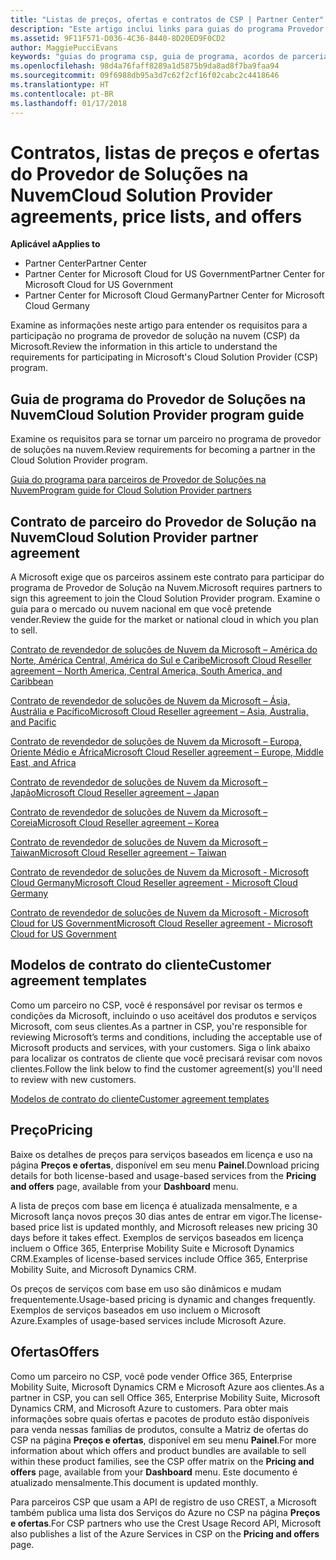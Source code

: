 ```yaml
---
title: "Listas de preços, ofertas e contratos de CSP | Partner Center"
description: "Este artigo inclui links para guias do programa Provedor de Soluções na Nuvem, contratos de parceiro, contratos do cliente, listas de preços e ofertas."
ms.assetid: 9F11F571-D036-4C36-8440-8D20ED9F0CD2
author: MaggiePucciEvans
keywords: "guias do programa csp, guia de programa, acordos de parceria, contrato do cliente, listas de preço, ofertas"
ms.openlocfilehash: 98d4a76faff8289a1d5875b9da8ad8f7ba9faa94
ms.sourcegitcommit: 09f6988db95a3d7c62f2cf16f02cabc2c4418646
ms.translationtype: HT
ms.contentlocale: pt-BR
ms.lasthandoff: 01/17/2018
---
```

# <a name="cloud-solution-provider-agreements-price-lists-and-offers"></a><span data-ttu-id="0e868-104">Contratos, listas de preços e ofertas do Provedor de Soluções na Nuvem</span><span class="sxs-lookup"><span data-stu-id="0e868-104">Cloud Solution Provider agreements, price lists, and offers</span></span>

**<span data-ttu-id="0e868-105">Aplicável a</span><span class="sxs-lookup"><span data-stu-id="0e868-105">Applies to</span></span>**

-  <span data-ttu-id="0e868-106">Partner Center</span><span class="sxs-lookup"><span data-stu-id="0e868-106">Partner Center</span></span>
-  <span data-ttu-id="0e868-107">Partner Center for Microsoft Cloud for US Government</span><span class="sxs-lookup"><span data-stu-id="0e868-107">Partner Center for Microsoft Cloud for US Government</span></span>
-  <span data-ttu-id="0e868-108">Partner Center for Microsoft Cloud Germany</span><span class="sxs-lookup"><span data-stu-id="0e868-108">Partner Center for Microsoft Cloud Germany</span></span>


<span data-ttu-id="0e868-109">Examine as informações neste artigo para entender os requisitos para a participação no programa de provedor de solução na nuvem (CSP) da Microsoft.</span><span class="sxs-lookup"><span data-stu-id="0e868-109">Review the information in this article to understand the requirements for participating in Microsoft's Cloud Solution Provider (CSP) program.</span></span> 

## <a href="" id="programguide"></a><span data-ttu-id="0e868-110">Guia de programa do Provedor de Soluções na Nuvem</span><span class="sxs-lookup"><span data-stu-id="0e868-110">Cloud Solution Provider program guide</span></span>


<span data-ttu-id="0e868-111">Examine os requisitos para se tornar um parceiro no programa de provedor de soluções na nuvem.</span><span class="sxs-lookup"><span data-stu-id="0e868-111">Review requirements for becoming a partner in the Cloud Solution Provider program.</span></span>

[<span data-ttu-id="0e868-112">Guia do programa para parceiros de Provedor de Soluções na Nuvem</span><span class="sxs-lookup"><span data-stu-id="0e868-112">Program guide for Cloud Solution Provider partners</span></span>](http://go.microsoft.com/fwlink/p/?LinkId=617100)

## <a href="" id="partneragreement"></a><span data-ttu-id="0e868-113">Contrato de parceiro do Provedor de Solução na Nuvem</span><span class="sxs-lookup"><span data-stu-id="0e868-113">Cloud Solution Provider partner agreement</span></span>


<span data-ttu-id="0e868-114">A Microsoft exige que os parceiros assinem este contrato para participar do programa de Provedor de Solução na Nuvem.</span><span class="sxs-lookup"><span data-stu-id="0e868-114">Microsoft requires partners to sign this agreement to join the Cloud Solution Provider program.</span></span> <span data-ttu-id="0e868-115">Examine o guia para o mercado ou nuvem nacional em que você pretende vender.</span><span class="sxs-lookup"><span data-stu-id="0e868-115">Review the guide for the market or national cloud in which you plan to sell.</span></span>

[<span data-ttu-id="0e868-116">Contrato de revendedor de soluções de Nuvem da Microsoft – América do Norte, América Central, América do Sul e Caribe</span><span class="sxs-lookup"><span data-stu-id="0e868-116">Microsoft Cloud Reseller agreement – North America, Central America, South America, and Caribbean</span></span>](http://download.microsoft.com/download/2/C/8/2C8CAC17-FCE7-4F51-9556-4D77C7022DF5/MCRA2017_AOC_ENG_Sep20172_CR.pdf)

[<span data-ttu-id="0e868-117">Contrato de revendedor de soluções de Nuvem da Microsoft – Ásia, Austrália e Pacífico</span><span class="sxs-lookup"><span data-stu-id="0e868-117">Microsoft Cloud Reseller agreement – Asia, Australia, and Pacific</span></span>](http://download.microsoft.com/download/2/C/8/2C8CAC17-FCE7-4F51-9556-4D77C7022DF5/MCRA2017_APOC_ENG_Sep20172_CR.pdf)

[<span data-ttu-id="0e868-118">Contrato de revendedor de soluções de Nuvem da Microsoft – Europa, Oriente Médio e África</span><span class="sxs-lookup"><span data-stu-id="0e868-118">Microsoft Cloud Reseller agreement – Europe, Middle East, and Africa</span></span>](http://download.microsoft.com/download/2/C/8/2C8CAC17-FCE7-4F51-9556-4D77C7022DF5/MCRA2017_EOC_ENG_Sep20172_CR.pdf)

[<span data-ttu-id="0e868-119">Contrato de revendedor de soluções de Nuvem da Microsoft – Japão</span><span class="sxs-lookup"><span data-stu-id="0e868-119">Microsoft Cloud Reseller agreement – Japan</span></span>](http://download.microsoft.com/download/2/C/8/2C8CAC17-FCE7-4F51-9556-4D77C7022DF5/MCRA2017_JPN_ENG_Sep20172_CR.pdf)

[<span data-ttu-id="0e868-120">Contrato de revendedor de soluções de Nuvem da Microsoft – Coreia</span><span class="sxs-lookup"><span data-stu-id="0e868-120">Microsoft Cloud Reseller agreement – Korea</span></span>](http://download.microsoft.com/download/2/C/8/2C8CAC17-FCE7-4F51-9556-4D77C7022DF5/MCRA2017_KOR_ENG_Sep20172_CR.pdf)

[<span data-ttu-id="0e868-121">Contrato de revendedor de soluções de Nuvem da Microsoft – Taiwan</span><span class="sxs-lookup"><span data-stu-id="0e868-121">Microsoft Cloud Reseller agreement – Taiwan</span></span>](http://download.microsoft.com/download/2/C/8/2C8CAC17-FCE7-4F51-9556-4D77C7022DF5/MCRA2017_TAI_ENG_Sep20172_CR.pdf)

[<span data-ttu-id="0e868-122">Contrato de revendedor de soluções de Nuvem da Microsoft - Microsoft Cloud Germany</span><span class="sxs-lookup"><span data-stu-id="0e868-122">Microsoft Cloud Reseller agreement - Microsoft Cloud Germany</span></span>](http://download.microsoft.com/download/2/C/8/2C8CAC17-FCE7-4F51-9556-4D77C7022DF5/MCRA2017_EOC_GER_ENG_Sep20172_CR_GermanCloud.pdf)

[<span data-ttu-id="0e868-123">Contrato de revendedor de soluções de Nuvem da Microsoft - Microsoft Cloud for US Government</span><span class="sxs-lookup"><span data-stu-id="0e868-123">Microsoft Cloud Reseller agreement - Microsoft Cloud for US Government</span></span>](http://download.microsoft.com/download/2/C/8/2C8CAC17-FCE7-4F51-9556-4D77C7022DF5/MCRA2017_AOC_USGCC_ENG_Sep20172_CR.pdf)

## <a href="" id="customeragreementtemplate"></a><span data-ttu-id="0e868-124">Modelos de contrato do cliente</span><span class="sxs-lookup"><span data-stu-id="0e868-124">Customer agreement templates</span></span>


<span data-ttu-id="0e868-125">Como um parceiro no CSP, você é responsável por revisar os termos e condições da Microsoft, incluindo o uso aceitável dos produtos e serviços Microsoft, com seus clientes.</span><span class="sxs-lookup"><span data-stu-id="0e868-125">As a partner in CSP, you're responsible for reviewing Microsoft’s terms and conditions, including the acceptable use of Microsoft products and services, with your customers.</span></span> <span data-ttu-id="0e868-126">Siga o link abaixo para localizar os contratos de cliente que você precisará revisar com novos clientes.</span><span class="sxs-lookup"><span data-stu-id="0e868-126">Follow the link below to find the customer agreement(s) you'll need to review with new customers.</span></span> 

[<span data-ttu-id="0e868-127">Modelos de contrato do cliente</span><span class="sxs-lookup"><span data-stu-id="0e868-127">Customer agreement templates</span></span>](agreements.md)

## <a name="pricing"></a><span data-ttu-id="0e868-128">Preço</span><span class="sxs-lookup"><span data-stu-id="0e868-128">Pricing</span></span>


<span data-ttu-id="0e868-129">Baixe os detalhes de preços para serviços baseados em licença e uso na página **Preços e ofertas**, disponível em seu menu **Painel**.</span><span class="sxs-lookup"><span data-stu-id="0e868-129">Download pricing details for both license-based and usage-based services from the **Pricing and offers** page, available from your **Dashboard** menu.</span></span> 

<span data-ttu-id="0e868-130">A lista de preços com base em licença é atualizada mensalmente, e a Microsoft lança novos preços 30 dias antes de entrar em vigor.</span><span class="sxs-lookup"><span data-stu-id="0e868-130">The license-based price list is updated monthly, and Microsoft releases new pricing 30 days before it takes effect.</span></span> <span data-ttu-id="0e868-131">Exemplos de serviços baseados em licença incluem o Office 365, Enterprise Mobility Suite e Microsoft Dynamics CRM.</span><span class="sxs-lookup"><span data-stu-id="0e868-131">Examples of license-based services include Office 365, Enterprise Mobility Suite, and Microsoft Dynamics CRM.</span></span> 

<span data-ttu-id="0e868-132">Os preços de serviços com base em uso são dinâmicos e mudam frequentemente.</span><span class="sxs-lookup"><span data-stu-id="0e868-132">Usage-based pricing is dynamic and changes frequently.</span></span> <span data-ttu-id="0e868-133">Exemplos de serviços baseados em uso incluem o Microsoft Azure.</span><span class="sxs-lookup"><span data-stu-id="0e868-133">Examples of usage-based services include Microsoft Azure.</span></span>


## <a name="offers"></a><span data-ttu-id="0e868-134">Ofertas</span><span class="sxs-lookup"><span data-stu-id="0e868-134">Offers</span></span>


<span data-ttu-id="0e868-135">Como um parceiro no CSP, você pode vender Office 365, Enterprise Mobility Suite, Microsoft Dynamics CRM e Microsoft Azure aos clientes.</span><span class="sxs-lookup"><span data-stu-id="0e868-135">As a partner in CSP, you can sell Office 365, Enterprise Mobility Suite, Microsoft Dynamics CRM, and Microsoft Azure to customers.</span></span> <span data-ttu-id="0e868-136">Para obter mais informações sobre quais ofertas e pacotes de produto estão disponíveis para venda nessas famílias de produtos, consulte a Matriz de ofertas do CSP na página **Preços e ofertas**, disponível em seu menu **Painel**.</span><span class="sxs-lookup"><span data-stu-id="0e868-136">For more information about which offers and product bundles are available to sell within these product families, see the CSP offer matrix on the **Pricing and offers** page, available from your **Dashboard** menu.</span></span> <span data-ttu-id="0e868-137">Este documento é atualizado mensalmente.</span><span class="sxs-lookup"><span data-stu-id="0e868-137">This document is updated monthly.</span></span>

<span data-ttu-id="0e868-138">Para parceiros CSP que usam a API de registro de uso CREST, a Microsoft também publica uma lista dos Serviços do Azure no CSP na página **Preços e ofertas**.</span><span class="sxs-lookup"><span data-stu-id="0e868-138">For CSP partners who use the Crest Usage Record API, Microsoft also publishes a list of the Azure Services in CSP on the **Pricing and offers** page.</span></span>


